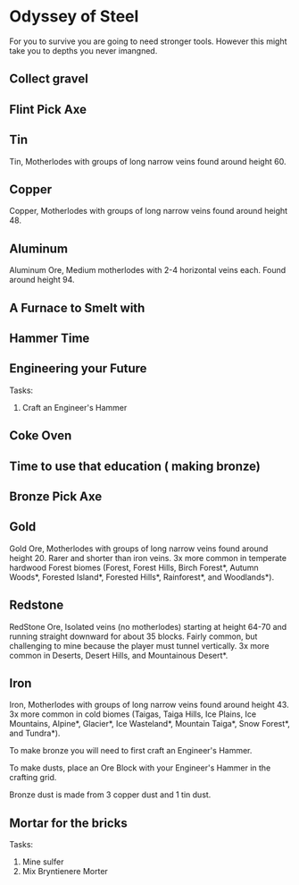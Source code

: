 Odyssey of Steel
================
For you to survive you are going to need stronger tools.
However this might take you to depths you never imangned.


Collect gravel
--------------

Flint Pick Axe
-------------

Tin
---

Tin, Motherlodes with groups of long narrow veins found around height 60.



Copper
------

Copper, Motherlodes with groups of long narrow veins found around height 48.


Aluminum
--------

Aluminum Ore, Medium motherlodes with 2-4 horizontal veins each. Found around height 94.


A Furnace to Smelt with
-----------------------

Hammer Time
-----------


Engineering your Future
-----------------------

Tasks:
 1. Craft an Engineer's Hammer


Coke Oven
---------

Time to use that education ( making bronze)
--------------------------


Bronze Pick Axe
---------------


Gold
----

Gold Ore, Motherlodes with groups of long narrow veins found around height 20. Rarer and shorter than iron veins.
3x more common in temperate hardwood Forest biomes (Forest, Forest Hills, Birch Forest*, Autumn Woods*, Forested Island*, Forested Hills*, Rainforest*, and Woodlands*).

Redstone
--------
RedStone Ore, Isolated veins (no motherlodes) starting at height 64-70 and running straight downward for about 35 blocks. Fairly common, but challenging to mine because the player must tunnel vertically.
3x more common in Deserts, Desert Hills, and Mountainous Desert*.

Iron
----

Iron, Motherlodes with groups of long narrow veins found around height 43.
3x more common in cold biomes (Taigas, Taiga Hills, Ice Plains, Ice Mountains, Alpine*, Glacier*, Ice Wasteland*, Mountain Taiga*, Snow Forest*, and Tundra*).









To make bronze you will need to first craft an Engineer's Hammer.

To make dusts, place an Ore Block with your Engineer's Hammer in the crafting grid.

Bronze dust is made from 3 copper dust and 1 tin dust.


Mortar for the bricks
---------------------

Tasks:
 1. Mine sulfer
 2. Mix Bryntienere Morter
